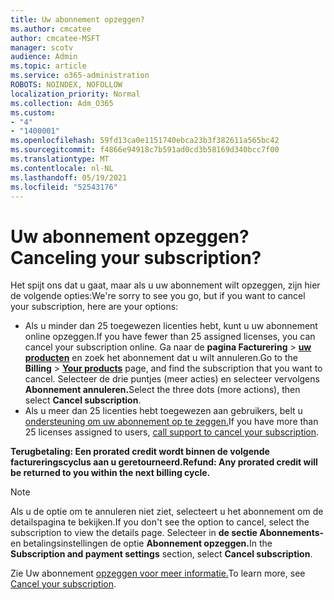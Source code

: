 ```yaml
---
title: Uw abonnement opzeggen?
ms.author: cmcatee
author: cmcatee-MSFT
manager: scotv
audience: Admin
ms.topic: article
ms.service: o365-administration
ROBOTS: NOINDEX, NOFOLLOW
localization_priority: Normal
ms.collection: Adm_O365
ms.custom:
- "4"
- "1400001"
ms.openlocfilehash: 59fd13ca0e1151740ebca23b3f382611a565bc42
ms.sourcegitcommit: f4866e94918c7b591ad0cd3b58169d340bcc7f00
ms.translationtype: MT
ms.contentlocale: nl-NL
ms.lasthandoff: 05/19/2021
ms.locfileid: "52543176"
---
```

# <a name="canceling-your-subscription"></a><span data-ttu-id="a314b-102">Uw abonnement opzeggen?</span><span class="sxs-lookup"><span data-stu-id="a314b-102">Canceling your subscription?</span></span>

<span data-ttu-id="a314b-103">Het spijt ons dat u gaat, maar als u uw abonnement wilt opzeggen, zijn hier de volgende opties:</span><span class="sxs-lookup"><span data-stu-id="a314b-103">We're sorry to see you go, but if you want to cancel your subscription, here are your options:</span></span>
  
- <span data-ttu-id="a314b-104">Als u minder dan 25 toegewezen licenties hebt, kunt u uw abonnement online opzeggen.</span><span class="sxs-lookup"><span data-stu-id="a314b-104">If you have fewer than 25 assigned licenses, you can cancel your subscription online.</span></span> <span data-ttu-id="a314b-105">Ga naar de **pagina Facturering** \> **[uw producten](https://go.microsoft.com/fwlink/p/?linkid=842054)** en zoek het abonnement dat u wilt annuleren.</span><span class="sxs-lookup"><span data-stu-id="a314b-105">Go to the **Billing** \> **[Your products](https://go.microsoft.com/fwlink/p/?linkid=842054)** page, and find the subscription that you want to cancel.</span></span> <span data-ttu-id="a314b-106">Selecteer de drie puntjes (meer acties) en selecteer vervolgens **Abonnement annuleren.**</span><span class="sxs-lookup"><span data-stu-id="a314b-106">Select the three dots (more actions), then select **Cancel subscription**.</span></span>
- <span data-ttu-id="a314b-107">Als u meer dan 25 licenties hebt toegewezen aan gebruikers, belt u [ondersteuning om uw abonnement op te zeggen.](https://go.microsoft.com/fwlink/p/?linkid=518322)</span><span class="sxs-lookup"><span data-stu-id="a314b-107">If you have more than 25 licenses assigned to users, [call support to cancel your subscription](https://go.microsoft.com/fwlink/p/?linkid=518322).</span></span>
  
<span data-ttu-id="a314b-108">**Terugbetaling: Een prorated credit wordt binnen de volgende factureringscyclus aan u geretourneerd.**</span><span class="sxs-lookup"><span data-stu-id="a314b-108">**Refund: Any prorated credit will be returned to you within the next billing cycle.**</span></span>

> [!NOTE]
> <span data-ttu-id="a314b-109">Als u de optie om te annuleren niet ziet, selecteert u het abonnement om de detailspagina te bekijken.</span><span class="sxs-lookup"><span data-stu-id="a314b-109">If you don't see the option to cancel, select the subscription to view the details page.</span></span> <span data-ttu-id="a314b-110">Selecteer in **de sectie Abonnements-** en betalingsinstellingen de optie **Abonnement opzeggen.**</span><span class="sxs-lookup"><span data-stu-id="a314b-110">In the **Subscription and payment settings** section, select **Cancel subscription**.</span></span>

<span data-ttu-id="a314b-111">Zie Uw abonnement [opzeggen voor meer informatie.](/microsoft-365/commerce/subscriptions/cancel-your-subscription)</span><span class="sxs-lookup"><span data-stu-id="a314b-111">To learn more, see [Cancel your subscription](/microsoft-365/commerce/subscriptions/cancel-your-subscription).</span></span>
